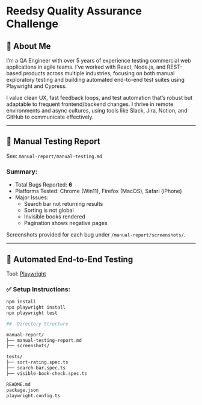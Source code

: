 # Reedsy Quality Assurance Challenge

## 👤 About Me

I’m a QA Engineer with over 5 years of experience testing commercial web applications in agile teams. I’ve worked with React, Node.js, and REST-based products across multiple industries, focusing on both manual exploratory testing and building automated end-to-end test suites using Playwright and Cypress.

I value clean UX, fast feedback loops, and test automation that’s robust but adaptable to frequent frontend/backend changes. I thrive in remote environments and async cultures, using tools like Slack, Jira, Notion, and GitHub to communicate effectively.

---

## 📝 Manual Testing Report

See: `manual-report/manual-testing.md`

### Summary:
- Total Bugs Reported: **6**
- Platforms Tested: Chrome (Win11), Firefox (MacOS), Safari (iPhone)
- Major Issues:
  - Search bar not returning results
  - Sorting is not global
  - Invisible books rendered
  - Pagination shows negative pages

Screenshots provided for each bug under `/manual-report/screenshots/`.

---

## 🤖 Automated End-to-End Testing

Tool: [Playwright](https://playwright.dev/)

### ✅ Setup Instructions:
```bash
npm install
npx playwright install
npx playwright test

##  Directory Structure

manual-report/
├── manual-testing-report.md
├── screenshots/

tests/
├── sort-rating.spec.ts
├── search-bar.spec.ts
├── visible-book-check.spec.ts

README.md
package.json
playwright.config.ts


